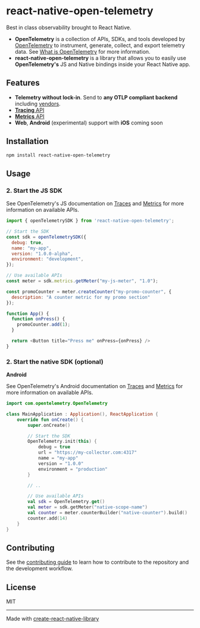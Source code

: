 # react-native-open-telemetry

Best in class observability brought to React Native.

* **OpenTelemetry** is a collection of APIs, SDKs, and tools developed by [OpenTelemetry](https://github.com/open-telemetry) to instrument, generate, collect, and export telemetry data. See [What is OpenTelemetry](https://opentelemetry.io/docs/what-is-opentelemetry/) for more information.
* **react-native-open-telemetry** is a library that allows you to easily use **OpenTelemetry's** JS and Native bindings inside your React Native app.

## Features

* **Telemetry without lock-in**. Send to **any OTLP compliant backend** including [vendors](https://opentelemetry.io/ecosystem/vendors/).
* [**Tracing** API](https://opentelemetry.io/docs/specs/otel/trace/api/)
* [**Metrics** API](https://opentelemetry.io/docs/specs/otel/metrics/api/)
* **Web**, **Android** (experimental) support with **iOS** coming soon

## Installation

```sh
npm install react-native-open-telemetry
```

## Usage

### 2. Start the JS SDK

See OpenTelemetry's JS documentation on [Traces](https://opentelemetry.io/docs/languages/js/instrumentation/#acquiring-a-tracer) and [Metrics](https://opentelemetry.io/docs/languages/js/instrumentation/#acquiring-a-meter) for more information on available APIs.

```js
import { openTelemetrySDK } from 'react-native-open-telemetry';

// Start the SDK
const sdk = openTelemetrySDK({
  debug: true,
  name: "my-app",
  version: "1.0.0-alpha",
  environment: "development",
});

// Use available APIs
const meter = sdk.metrics.getMeter("my-js-meter", "1.0");

const promoCounter = meter.createCounter("my-promo-counter", {
  description: "A counter metric for my promo section"
});

function App() {
  function onPress() {
    promoCounter.add(1);
  }

  return <Button title="Press me" onPress={onPress} />
}
```

### 2. Start the native SDK (optional)

**Android**

See OpenTelemetry's Android documentation on [Traces](https://opentelemetry.io/docs/languages/java/api/#tracerprovider) and [Metrics](https://opentelemetry.io/docs/languages/java/api/#meterprovider) for more information on available APIs.

```kt
import com.opentelemetry.OpenTelemetry

class MainApplication : Application(), ReactApplication {
    override fun onCreate() {
        super.onCreate()

        // Start the SDK
        OpenTelemetry.init(this) {
            debug = true
            url = "https://my-collector.com:4317"
            name = "my-app"
            version = "1.0.0"
            environment = "production"
        }

        // ..

        // Use available APIs
        val sdk = OpenTelemetry.get()
        val meter = sdk.getMeter("native-scope-name")
        val counter = meter.counterBuilder("native-counter").build()
        counter.add(14)
    }
}
```

## Contributing

See the [contributing guide](CONTRIBUTING.md) to learn how to contribute to the repository and the development workflow.

## License

MIT

---

Made with [create-react-native-library](https://github.com/callstack/react-native-builder-bob)
